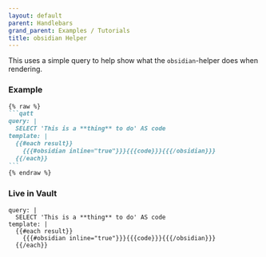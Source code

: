 ```yaml
---
layout: default
parent: Handlebars
grand_parent: Examples / Tutorials
title: obsidian Helper
---
```


This uses a simple query to help show what the `obsidian`-helper does when rendering.

### Example

````markdown
{% raw %}
```qatt
query: |
  SELECT 'This is a **thing** to do' AS code
template: |
  {{#each result}}
    {{{#obsidian inline="true"}}}{{{code}}}{{{/obsidian}}}
  {{/each}}
```
{% endraw %}
````

### Live in Vault

```qatt
query: |
  SELECT 'This is a **thing** to do' AS code
template: |
  {{#each result}}
    {{{#obsidian inline="true"}}}{{{code}}}{{{/obsidian}}}
  {{/each}}
```
